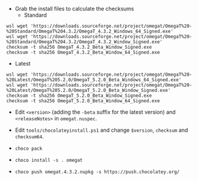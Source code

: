 
* Grab the install files to calculate the checksums
  * Standard
```
wsl wget 'https://downloads.sourceforge.net/project/omegat/OmegaT%20-%20Standard/OmegaT%204.3.2/OmegaT_4.3.2_Windows_64_Signed.exe'
wsl wget 'https://downloads.sourceforge.net/project/omegat/OmegaT%20-%20Standard/OmegaT%204.3.2/OmegaT_4.3.2_Window_Signed.exe'
checksum -t sha256 OmegaT_4.3.2_Beta_Window_Signed.exe
checksum -t sha256 OmegaT_4.3.2_Beta_Window_64_Signed.exe
```

  * Latest
```
wsl wget 'https://downloads.sourceforge.net/project/omegat/OmegaT%20-%20Latest/OmegaT%205.2.0/OmegaT_5.2.0_Beta_Windows_64_Signed.exe'
wsl wget 'https://downloads.sourceforge.net/project/omegat/OmegaT%20-%20Latest/OmegaT%205.2.0/OmegaT_5.2.0_Beta_Window_Signed.exe'
checksum -t sha256 OmegaT_5.2.0_Beta_Window_Signed.exe
checksum -t sha256 OmegaT_5.2.0_Beta_Window_64_Signed.exe
```

* Edit `<version>` (adding the `-beta` suffix for the latest version) and `<releaseNotes>` in `omegat.nuspec`.
* Edit `tools/chocolateyinstall.ps1` and change `$version`, `checksum` and `checksum64`.

* `choco pack`
* `choco install -s . omegat`
* `choco push omegat.4.3.2.nupkg -s https://push.chocolatey.org/`
